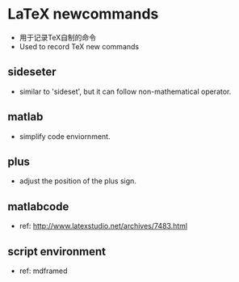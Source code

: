 # LaTeX newcommands
- 用于记录TeX自制的命令
- Used to record TeX new commands
## sideseter
- similar to 'sideset', but it can follow non-mathematical operator.
## matlab
- simplify code enviornment.
## plus
- adjust the position of the plus sign.
## matlabcode
- ref: http://www.latexstudio.net/archives/7483.html
## script environment
- ref: mdframed